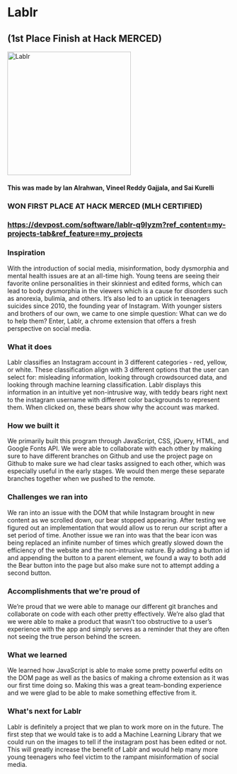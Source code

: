 # Lablr 
## (1st Place Finish at Hack MERCED)

<img width="279" alt="Lablr" src="https://user-images.githubusercontent.com/31861846/157133683-937b2ef1-1d37-497d-a175-35126731e84b.PNG">

#### This was made by Ian Alrahwan, Vineel Reddy Gajjala, and Sai Kurelli

### WON FIRST PLACE AT HACK MERCED (MLH CERTIFIED)
### https://devpost.com/software/lablr-q9lyzm?ref_content=my-projects-tab&ref_feature=my_projects

### Inspiration
With the introduction of social media, misinformation, body dysmorphia and mental health issues are at an all-time high. Young teens are seeing their favorite online personalities in their skinniest and edited forms, which can lead to body dysmorphia in the viewers which is a cause for disorders such as anorexia, bulimia, and others. It’s also led to an uptick in teenagers suicides since 2010, the founding year of Instagram. With younger sisters and brothers of our own, we came to one simple question: What can we do to help them? Enter, Lablr, a chrome extension that offers a fresh perspective on social media.

### What it does
Lablr classifies an Instagram account in 3 different categories - red, yellow, or white. These classification align with 3 different options that the user can select for: misleading information, looking through crowdsourced data, and looking through machine learning classification. Lablr displays this information in an intuitive yet non-intrusive way, with teddy bears right next to the instagram username with different color backgrounds to represent them. When clicked on, these bears show why the account was marked.

### How we built it
We primarily built this program through JavaScript, CSS, jQuery, HTML, and Google Fonts API. We were able to collaborate with each other by making sure to have different branches on Github and use the project page on Github to make sure we had clear tasks assigned to each other, which was especially useful in the early stages. We would then merge these separate branches together when we pushed to the remote.

### Challenges we ran into
We ran into an issue with the DOM that while Instagram brought in new content as we scrolled down, our bear stopped appearing. After testing we figured out an implementation that would allow us to rerun our script after a set period of time. Another issue we ran into was that the bear icon was being replaced an infinite number of times which greatly slowed down the efficiency of the website and the non-intrusive nature. By adding a button id and appending the button to a parent element, we found a way to both add the Bear button into the page but also make sure not to attempt adding a second button.

### Accomplishments that we're proud of
We’re proud that we were able to manage our different git branches and collaborate on code with each other pretty effectively. We’re also glad that we were able to make a product that wasn’t too obstructive to a user’s experience with the app and simply serves as a reminder that they are often not seeing the true person behind the screen.

### What we learned
We learned how JavaScript is able to make some pretty powerful edits on the DOM page as well as the basics of making a chrome extension as it was our first time doing so. Making this was a great team-bonding experience and we were glad to be able to make something effective from it.

### What's next for Lablr
Lablr is definitely a project that we plan to work more on in the future. The first step that we would take is to add a Machine Learning Library that we could run on the images to tell if the instagram post has been edited or not. This will greatly increase the benefit of Lablr and would help many more young teenagers who feel victim to the rampant misinformation of social media.
